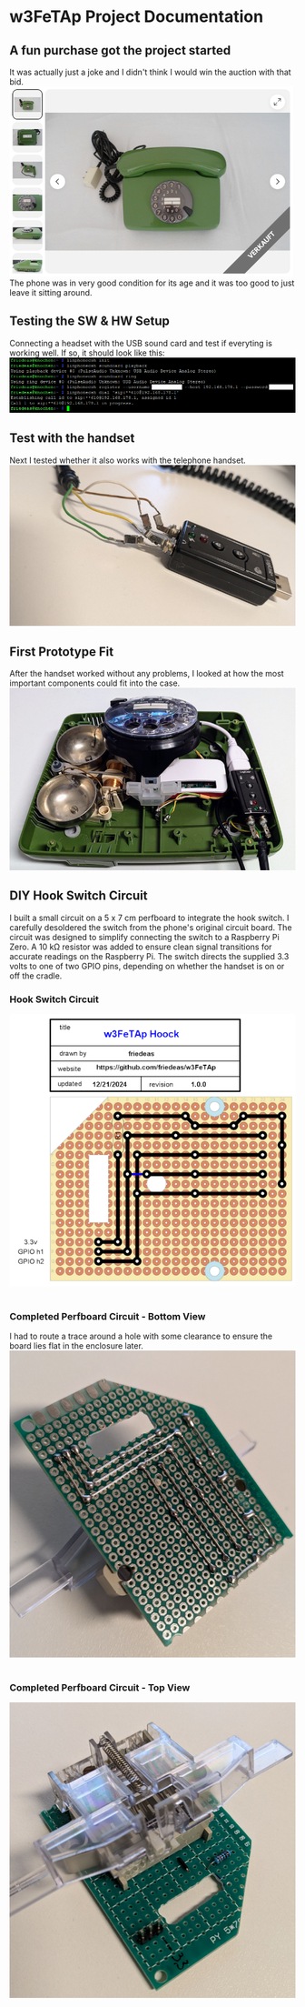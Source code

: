 # w3FeTAp Project Documentation
## A fun purchase got the project started
It was actually just a joke and I didn't think I would win the auction with that bid.
<br/>
![Picture of the green rotary dial phone FeTap 791-1, auctioned on eBay](/img/Ebay_small.png)
<br/>
The phone was in very good condition for its age and it was too good to just leave it sitting around.

## Testing the SW & HW Setup
Connecting a headset with the USB sound card and test if everyting is working well. If so, it should look like this:
<br/>
![Screenshot of the test to initiate Linphone and registering a SIP account](/img/Bash%20Test.png)
<br/>

## Test with the handset
Next I tested whether it also works with the telephone handset. 
<br/>
![Telephone handset test wiring with 3.5 jack plugs](/img/Handset%20Test%20Wiring%20small.jpg)
<br/>

## First Prototype Fit
After the handset worked without any problems, I looked at how the most important components could fit into the case.
<br/>
![Pi Zero and the USB sound card in the housing of the FeTAp](/img/First%20Prototype%20Fit%20small.jpg)
<br/>

## DIY Hook Switch Circuit
I built a small circuit on a 5 x 7 cm perfboard to integrate the hook switch. I carefully desoldered the switch from the phone's original circuit board. The circuit was designed to simplify connecting the switch to a Raspberry Pi Zero. A 10 kΩ resistor was added to ensure clean signal transitions for accurate readings on the Raspberry Pi. The switch directs the supplied 3.3 volts to one of two GPIO pins, depending on whether the handset is on or off the cradle.
<br/>
### Hook Switch Circuit
![DIY Hook Switch Circuit to simplify connecting the switch to a Raspberry Pi Zero](/doc/Hoock%20Switch%20Layout%20small.png)
<br/>
<br/>
### Completed Perfboard Circuit - Bottom View
I had to route a trace around a hole with some clearance to ensure the board lies flat in the enclosure later.
![Completed Perfboard Circuit - Bottom View](/img/Hook%20bottom%20small.jpg)
<br/>
<br/>
### Completed Perfboard Circuit - Top View
![Completed Perfboard Circuit - Top View](/img/Hook%20top%20small.jpg)
<br/>